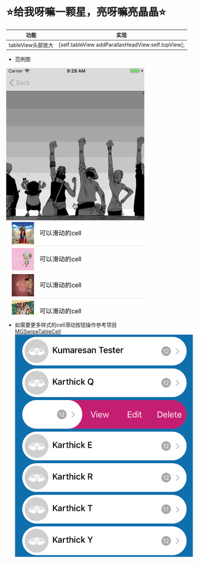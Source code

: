 # ⭐️给我呀嘛一颗星，亮呀嘛亮晶晶⭐️

|功能|实现|
|:---:|:---:|
|tableView头部放大|[self.tableView addParallaxHeadView:self.topView];|


- 范例图

![](/CFCustomTableView/1.gif)



- 如需要更多样式的cell滑动按钮操作参考项目  
[MGSwipeTableCell](https://github.com/MortimerGoro/MGSwipeTableCell)
![](https://github.com/MortimerGoro/MGSwipeTableCell/blob/master/readme-assets/RoundTableViewCell.png)
